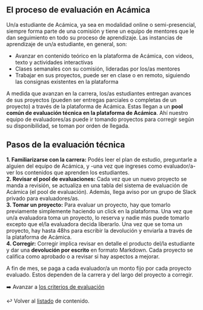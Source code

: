 ## El proceso de evaluación en Acámica

Un/a estudiante de Acámica, ya sea en modalidad online o semi-presencial, siempre forma parte de una comisión y tiene un equipo de mentores que le dan seguimiento en todo su proceso de aprendizaje. Las instancias de aprendizaje de un/a estudiante, en general, son:
- Avanzar en contenido teórico en la plataforma de Acámica, con videos, texto y actividades interactivas
- Clases semanales con su comisión, lideradas por los/as mentores
- Trabajar en sus proyectos, puede ser en clase o en remoto, siguiendo las consignas existentes en la plataforma

A medida que avanzan en la carrera, los/as estudiantes entregan avances de sus proyectos (pueden ser entregas parciales o completas de un proyecto) a través de la plataforma de Acámica. Estas llegan a un **pool común de evaluación técnica en la plataforma de Acámica**. Ahí nuestro equipo de evaluadores/as puede ir tomando proyectos para corregir según su disponibilidad, se toman por orden de llegada.

## Pasos de la evaluación técnica

**1. Familiarizarse con la carrera:** Podés leer el plan de estudio, preguntarle a alguien del equipo de Acámica, y -una vez que ingreses como evaluador/a- ver los contenidos que aprenden los estudiantes. <br>
**2. Revisar el pool de evaluaciones:** Cada vez que un nuevo proyecto se manda a revisión, se actualiza en una tabla del sistema de evaluación de Acámica (el pool de evaluación). Además, llega aviso por un grupo de Slack privado para evaluadores/as.<br>
**3. Tomar un proyecto:** Para evaluar un proyecto, hay que tomarlo previamente simplemente haciendo un click en la plataforma. Una vez que un/a evaluadora toma un proyecto, lo reserva y nadie más puede tomarlo excepto que el/la evaluadora decida liberarlo. Una vez que se toma un proyecto, hay hasta 48hs para escribir la devolución y enviarla a través de la plataforma de Acámica.<br>
**4. Corregir:** Corregir implica revisar en detalle el producto del/la estudiante y dar una **devolución por escrito** en formato Markdown. Cada proyecto se califica como aprobado o a revisar si hay aspectos a mejorar.<br>

A fin de mes, se paga a cada evaluador/a un monto fijo por cada proyecto evaluado. Estos dependen de la carrera y del largo del proyecto a corregir.




:arrow_right: Avanzar a [los criterios de evaluación][1]
<br>

:leftwards_arrow_with_hook: Volver al [listado][2] de contenido.

[2]: https://github.com/acamica/formacion-evaluadores-tecnicos/blob/master/README.md
[1]: https://github.com/acamica/formacion-evaluadores-tecnicos/blob/master/clases/el-checklist-de-evaluacion.md
